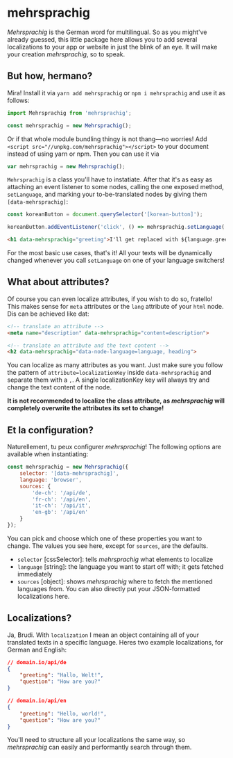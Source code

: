 # mehrsprachig
_Mehrsprachig_ is the German word for multilingual. So as you might've already guessed, this little package here allows you to add several localizations to your app or website in just the blink of an eye. It will make your creation _mehrsprachig_, so to speak.

## But how, hermano?
Mira! Install it via `yarn add mehrsprachig` or `npm i mehrsprachig` and use it as follows:
```js
import Mehrsprachig from 'mehrsprachig';

const mehrsprachig = new Mehrsprachig();
```
Or if that whole module bundling thingy is not thang—no worries! Add `<script src="//unpkg.com/mehrsprachig"></script>` to your document instead of using yarn or npm. Then you can use it via
```js
var mehrsprachig = new Mehrsprachig();
```

`Mehrsprachig` is a class you'll have to instatiate. After that it's as easy as attaching an event listener to some nodes, calling the one exposed method, `setLanguage`, and marking your to-be-translated nodes by giving them `[data-mehrsprachig]`:
```js
const koreanButton = document.querySelector('[korean-button]');

koreanButton.addEventListener('click', () => mehrsprachig.setLanguage('kr'));
```

```html
<h1 data-mehrsprachig="greeting">I'll get replaced with ${language.greeting}<h1>
```
For the most basic use cases, that's it! All your texts will be dynamically changed whenever you call `setLanguage` on one of your language switchers!

## What about attributes?
Of course you can even localize attributes, if you wish to do so, fratello! This makes sense for `meta` attributes or the `lang` attribute of your `html` node. Dis can be achieved like dat:
```html
<!-- translate an attribute -->
<meta name="description" data-mehrsprachig="content=description">

<!-- translate an attribute and the text content -->
<h2 data-mehrsprachig="data-node-language=language, heading">
```

You can localize as many attributes as you want. Just make sure you follow the pattern of `attribute=localizationKey` inside `data-mehrsprachig` and separate them with a `,`. A single localizationKey key will always try and change the text content of the node.

**It is not recommended to localize the class attribute, as _mehrsprachig_ will completely overwrite the attributes its set to change!**

## Et la configuration?
Naturellement, tu peux configurer _mehrsprachig_! The following options are available when instantiating:
```js
const mehrsprachig = new Mehrsprachig({
    selector: '[data-mehrsprachig]',
    language: 'browser',
    sources: {
        'de-ch': '/api/de',
        'fr-ch': '/api/en',
        'it-ch': '/api/it',
        'en-gb': '/api/en'
    }
});
```
You can pick and choose which one of these properties you want to change. The values you see here, except for `sources`, are the defaults.

- `selector` [cssSelector]: tells _mehrsprachig_ what elements to localize
- `language` [string]: the language you want to start off with; it gets fetched immediately
- `sources` [object]: shows _mehrsprachig_ where to fetch the mentioned languages from. You can also directly put your JSON-formatted localizations here.

## Localizations?
Ja, Brudi. With `localization` I mean an object containing all of your translated texts in a specific language. Heres two example localizations, for German and English:
```json
// domain.io/api/de
{
    "greeting": "Hallo, Welt!",
    "question": "How are you?"
}

// domain.io/api/en
{
    "greeting": "Hello, world!",
    "question": "How are you?"
}
```
You'll need to structure all your localizations the same way, so _mehrsprachig_ can easily and performantly search through them.
